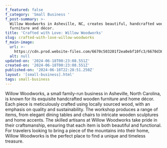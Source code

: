 ```yaml
---
f_featured: false
f_category: 'Small Business '
f_post-summary: >-
  Willow Woodworks in Asheville, NC, creates beautiful, handcrafted wooden
  furniture and décor.
title: 'Crafted with Love: Willow Woodworks'
slug: crafted-with-love-willow-woodworks
f_main-image:
  url: >-
    https://cdn.prod.website-files.com/6670c503201f2ea0ebf10fc3/6670d3672568f74884e3900a_8846.jpeg
  alt: null
updated-on: '2024-06-18T00:23:08.551Z'
created-on: '2024-06-18T00:23:08.551Z'
published-on: '2024-06-18T22:28:51.250Z'
layout: '[small-business].html'
tags: small-business
---
```


Willow Woodworks, a small family-run business in Asheville, North Carolina, is known for its exquisite handcrafted wooden furniture and home décor. Each piece is meticulously crafted using locally sourced wood, with an emphasis on quality and sustainability. The workshop produces a range of items, from elegant dining tables and chairs to intricate wooden sculptures and home accents. The skilled artisans at Willow Woodworks take pride in their craftsmanship, ensuring that each item is both beautiful and functional. For travelers looking to bring a piece of the mountains into their home, Willow Woodworks is the perfect place to find a unique and timeless treasure.
